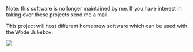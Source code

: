 Note: this software is no longer maintained by me. If you have interest in taking over these projects send me a mail.

This project will host different homebrew software which can be used with the Wode Jukebox.

[![](https://www.paypal.com/en_US/i/btn/btn_donateCC_LG.gif)](https://www.paypal.com/cgi-bin/webscr?cmd=_donations&business=r%2dwin%40live%2ecom&lc=EN&item_name=Wodebrew&item_number=wodebrew&currency_code=EUR&bn=PP%2dDonationsBF%3abtn_donateCC_LG%2egif%3aNonHosted)
